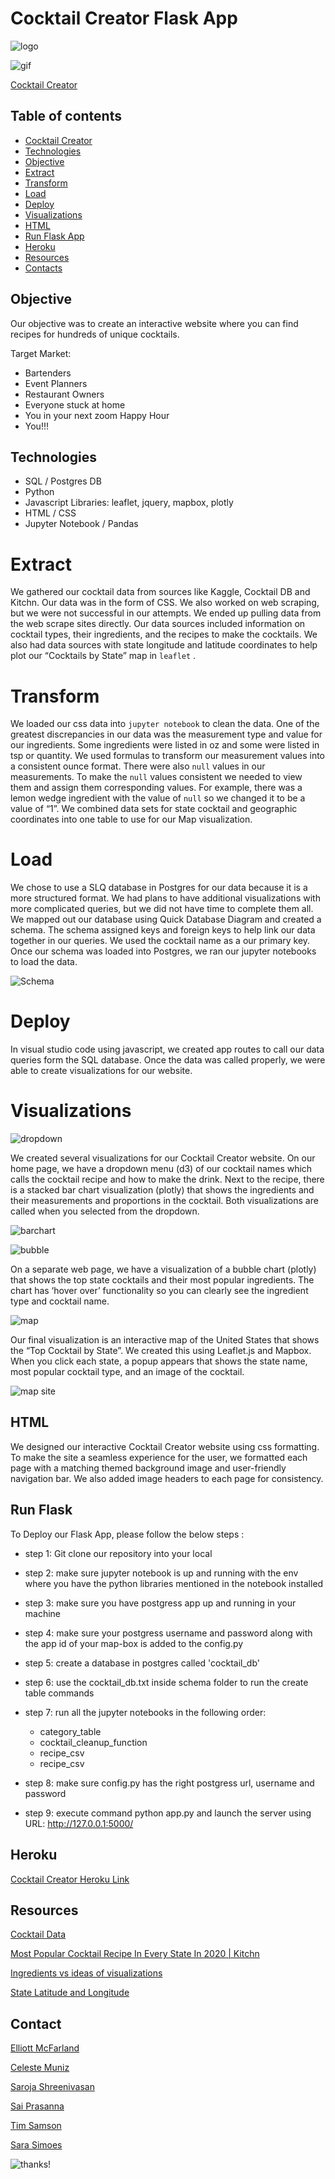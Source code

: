 # Cocktail Creator Flask App

![logo](static/Images/logo3.JPG)

![gif](https://media0.giphy.com/media/3o7qDZCsPfhyaRazE4/giphy.gif?cid=ecf05e475kr7ugqqtux44yfk8yyp0stctomqe8kxneh8anve&rid=giphy.gif)

[Cocktail Creator]( https://makeyourcocktails.herokuapp.com)

## Table of contents
* [Cocktail Creator](#cocktail-creator)
* [Technologies](#technologies)
* [Objective](#objective)
* [Extract](#extract)
* [Transform](#transform)
* [Load](#load)
* [Deploy](deploy)
* [Visualizations](#visualizations)
* [HTML](html)
* [Run Flask App](run-flask)
* [Heroku](heroku)
* [Resources](#resources)
* [Contacts](#contacts)

## Objective 

Our objective was to create an interactive website where you can find recipes for hundreds of unique cocktails.

Target Market:

* Bartenders
* Event Planners
* Restaurant Owners
* Everyone stuck at home
* You in your next zoom Happy Hour
* You!!!

## Technologies

* SQL / Postgres DB
* Python
* Javascript Libraries: leaflet, jquery, mapbox, plotly
* HTML / CSS 
* Jupyter Notebook / Pandas

# Extract

We gathered our cocktail data from sources like Kaggle, Cocktail DB and Kitchn. Our data was in the form of CSS. We also worked on web scraping, but we were not successful in our attempts. We ended up pulling data from the web scrape sites directly. Our data sources included information on cocktail types, their ingredients, and the recipes to make the cocktails. We also had data sources with state longitude and latitude coordinates to help plot our “Cocktails by State” map in `leaflet` . 

# Transform

We loaded our css data into `jupyter notebook` to clean the data. One of the greatest discrepancies in our data was the measurement type and value for our ingredients. Some ingredients were listed in oz and some were listed in tsp or quantity. We used formulas to transform our measurement values into a consistent ounce format. There were also `null` values in our measurements. To make the `null` values consistent we needed to view them and assign them corresponding values. For example, there was a lemon wedge ingredient with the value of `null` so we changed it to be a value of “1”. 
We combined data sets for state cocktail and geographic coordinates into one table to use for our Map visualization. 

# Load

We chose to use a SLQ database in Postgres for our data because it is a more structured format. We had plans to have additional visualizations with more complicated queries, but we did not have time to complete them all. We mapped out our database using Quick Database Diagram and created a schema. The schema assigned keys and foreign keys to help link our data together in our queries. We used the cocktail name as a our primary key. 
Once our schema was loaded into Postgres, we ran our jupyter notebooks to load the data. 

![Schema](static/Images/Draft_Schema.png)

# Deploy

In visual studio code using javascript, we created app routes to call our data queries form the SQL database. Once the data was called properly, we were able to create visualizations for our website. 

 
# Visualizations

![dropdown](static/Images/drop_down.JPG)

We created several visualizations for our Cocktail Creator website. On our home page, we have a dropdown menu (d3) of our cocktail names which calls the cocktail recipe and how to make the drink. Next to the recipe, there is a stacked bar chart visualization (plotly) that shows the ingredients and their measurements and proportions in the cocktail. Both visualizations are called when you selected from the dropdown. 

![barchart](static/Images/recipe_bar.png)


![bubble](static/Images/bubble.JPG)

On a separate web page, we have a visualization of a bubble chart (plotly) that shows the top state cocktails and their most popular ingredients. The chart has ‘hover over’ functionality so you can clearly see the ingredient type and cocktail name. 

![map](static/Images/map.JPG)

Our final visualization is an interactive map of the United States that shows the “Top Cocktail by State”. We created this using Leaflet.js and Mapbox. When you click each state, a popup appears that shows the state name, most popular cocktail type, and an image of the cocktail. 

![map site](static/Images/state_map.JPG)

## HTML

We designed our interactive Cocktail Creator website using css formatting. To make the site a seamless experience for the user, we formatted each page with a matching themed background image and user-friendly navigation bar. We also added image headers to each page for consistency. 


## Run Flask

To Deploy our Flask App, please follow the below steps :
* step 1: Git clone our repository into your local

* step 2: make sure jupyter notebook is up and running with the env where you have the python libraries mentioned in the notebook installed

* step 3: make sure you have postgress app up and running in your machine

* step 4: make sure your postgress username and password along with the app id of your map-box is added to the config.py

* step 5: create a database in postgres called 'cocktail_db'

* step 6: use the cocktail_db.txt inside schema folder to run the create table commands

* step 7: run all the jupyter notebooks in the following order:
	* category_table
	* cocktail_cleanup_function
	* recipe_csv
	* recipe_csv

* step 8: make sure config.py has the right postgress url, username and password 

* step 9: execute command python app.py and launch the server using URL: http://127.0.0.1:5000/

## Heroku

[Cocktail Creator Heroku Link](https://makeyourcocktails.herokuapp.com)

## Resources

[Cocktail Data](https://github.com/rfordatascience/tidytuesday/blob/master/data/2020/2020-05-26/readme.md)

[Most Popular Cocktail Recipe In Every State In 2020 | Kitchn](https://www.thekitchn.com/most-popular-cocktail-recipes-covid-23038322)

[Ingredients vs ideas of visualizations](https://www.thecocktaildb.com/api.php)

[State Latitude and Longitude](https://www.kaggle.com/washimahmed/usa-latlong-for-state-abbreviations)



## Contact

[Elliott McFarland](https://github.com/emcfarland)

[Celeste Muniz](https://github.com/celeste1030)

[Saroja Shreenivasan](https://github.com/shreeniv)

[Sai Prasanna](https://github.com/prasanna0913)

[Tim Samson](https://github.com/timsamson)

[Sara Simoes](https://github.com/Ssimoes48)


![thanks!](static/Images/thank_you.JPG)
